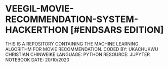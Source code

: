 # VEEGIL-MOVIE-RECOMMENDATION-SYSTEM-HACKERTHON [#ENDSARS EDITION]
THIS IS A REPOSITORY CONTAINING THE MACHINE LEARNING ALGORITHM FOR MOVIE RECOMMENDATION.
CODED BY: UKACHUKWU CHRISTIAN CHINWEIKE
LANGUAGE: PYTHON
RESOURCE: JUPYTER NOTEBOOK
DATE: 20/10/2020
